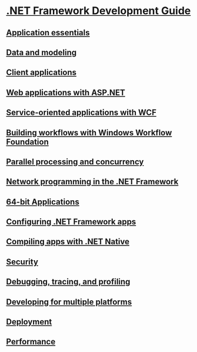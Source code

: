 # [.NET Framework Development Guide](development-guide.md)
## [Application essentials](../standard/application-essentials.md)
## [Data and modeling](data/index.md)
## [Client applications](develop-client-apps.md)
## [Web applications with ASP.NET](develop-web-apps-with-aspnet.md)
## [Service-oriented applications with WCF](windows-services/index.md)
## [Building workflows with Windows Workflow Foundation](windows-workflow-foundation/index.md)
## [Parallel processing and concurrency](../standard/parallel-processing-and-concurrency.md)
## [Network programming in the .NET Framework](network-programming/index.md)
## [64-bit Applications](64-bit-apps.md)
## [Configuring .NET Framework apps](configure-apps/index.md)
## [Compiling apps with .NET Native](net-native/index.md)
## [Security](../standard/security/index.md)
## [Debugging, tracing, and profiling](debug-trace-profile/index.md)
## [Developing for multiple platforms](../standard/cross-platform/index.md)
## [Deployment](deployment/index.md)
## [Performance](performance/index.md)

